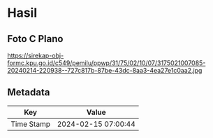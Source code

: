# Hasil

## Foto C Plano

https://sirekap-obj-formc.kpu.go.id/c549/pemilu/ppwp/31/75/02/10/07/3175021007085-20240214-220938--727c817b-87be-43dc-8aa3-4ea27e1c0aa2.jpg


## Metadata

| Key        | Value               |
| ---------- | ------------------- |
| Time Stamp | 2024-02-15 07:00:44 |



